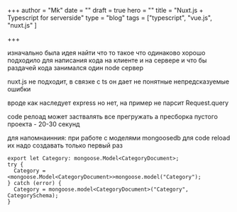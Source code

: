 +++
author = "Mk"
date = ""
draft = true
hero = ""
title = "Nuxt.js + Typescript for serverside"
type = "blog"
tags = ["typescript", "vue.js", "nuxt.js" ]

+++

изначально была идея найти что то такое что одинаково хорошо подходило для написания кода на клиенте и на сервере и что бы раздачей кода занимался один node сервер

nuxt.js не подходит, в связке с ts он дает не понятные непредсказуемые ошибки

вроде как наследует express но нет, на пример не парсит Request.query

code релоад может заствалять все прегружать а пресборка пустого проекта - 20-30 секунд

для напомнаинния: при работе с моделями mongoosedb для code reload их надо создавать только первый раз

    export let Category: mongoose.Model<CategoryDocument>;
    try {
      Category = <mongoose.Model<CategoryDocument>>mongoose.model("Category");
    } catch (error) {
      Category = mongoose.model<CategoryDocument>("Category", CategorySchema);
    }
